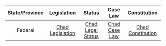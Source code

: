 | State/Province | Legislation       | Status       | Case Law       | Constitution       |
| :------------: | :---------------: | :----------: | :------------: | :---------------: |
| Federal        | [Chad Legislation](http://www.wipo.int/wipolex/en/profile.jsp?code=TD) | [Chad Legal Status](https://ihl-databases.icrc.org/applic/ihl/ihl-nat.nsf/xsp/.ibmmodres/domino/OpenAttachment/applic/ihl/ihl-nat.nsf/73B26C184E23C515C12581EF0034C9F4/file/ChYPRE.pdf) | [Chad Case Law](https://www.icrc.org/en/document/national-casebook-chad) | [Chad Constitution](https://constituteproject.org/constitution/Chad_2018?lang=en) |